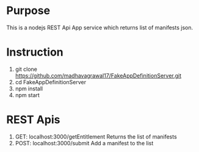 # Purpose
This is a nodejs REST Api App service which returns list of manifests json.

# Instruction
1. git clone https://github.com/madhavagrawal17/FakeAppDefinitionServer.git
2. cd FakeAppDefinitionServer
3. npm install
4. npm start

# REST Apis
1. GET: localhost:3000/getEntitlement
    Returns the list of manifests
2. POST: localhost:3000/submit
    Add a manifest to the list
